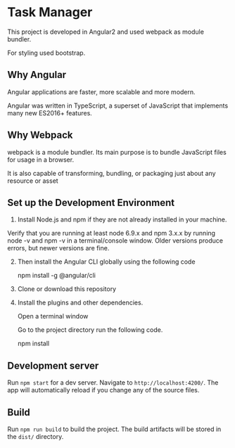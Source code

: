# Task Manager 

This project is developed in Angular2 and used webpack as module bundler.

For styling used bootstrap.

## Why Angular

Angular applications are faster, more scalable and more modern.

Angular was written in TypeScript, a superset of JavaScript that implements many new ES2016+ features.

## Why Webpack

webpack is a module bundler. Its main purpose is to bundle JavaScript files for usage in a browser.

It is also capable of transforming, bundling, or packaging just about any resource or asset

## Set up the Development Environment 

1. Install Node.js and npm if they are not already installed in your machine.

Verify that you are running at least node 6.9.x and npm 3.x.x by running node -v and npm -v in a terminal/console window. Older versions produce errors, but newer versions are fine.

2. Then install the Angular CLI globally using the following code 

	npm install -g @angular/cli

3. Clone or download this repository

4. Install the plugins and other dependencies.

	Open a terminal window  

	Go to the project directory run the following code.

	npm install


## Development server
Run `npm start` for a dev server. Navigate to `http://localhost:4200/`. The app will automatically reload if you change any of the source files.

## Build

Run `npm run build` to build the project. The build artifacts will be stored in the `dist/` directory.